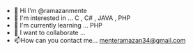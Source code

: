 - 👋 Hi I'm @ramazanmente
- 👀 I'm interested in ... C , C# , JAVA , PHP
- 🌱 I'm currently learning ... PHP
- 💞️ I want to collaborate ...
- 📫How can you contact me... menteramazan34@gmail.com

<!---
ramazanmente/ramazanmente ✨ is a private ✨ repository because `README.md` (this file) appears on your GitHub profile.
You can click the Preview link to review your changes.
--->
